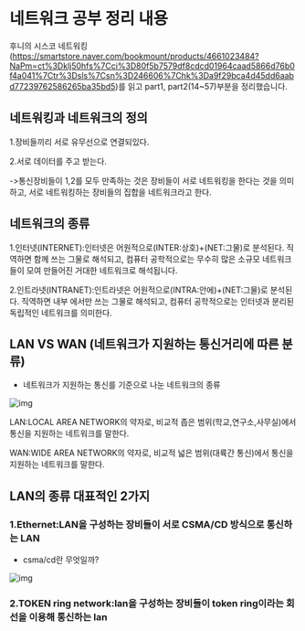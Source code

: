 
# 네트워크 공부 정리 내용 

후니의 시스코 네트워킹(https://smartstore.naver.com/bookmount/products/4661023484?NaPm=ct%3Dklj50hfs%7Cci%3D80f5b7579df8cdcd01964caad5866d76b0f4a041%7Ctr%3Dsls%7Csn%3D246606%7Chk%3Da9f29bca4d45dd6aabd77239762586265ba35bd5)를 읽고 part1, part2(14~57)부분을 정리했습니다.

## 네트워킹과 네트워크의 정의

1.장비들끼리 서로 유무선으로 연결되있다.

2.서로 데이터를 주고 받는다.

->통신장비들이 1,2를 모두 만족하는 것은 장비들이 서로 네트워킹을 한다는 것을 의미하고, 서로 네트워킹하는 장비들의 집합을 네트워크라고 한다.

## 네트워크의 종류

1.인터넷(INTERNET):인터넷은 어원적으로(INTER:상호)+(NET:그물)로 분석된다. 직역하면 함께 쓰는 그물로 해석되고, 컴퓨터 공학적으로는 무수히 많은 소규모 네트워크들이 모여 만들어진 거대한 네트워크로 해석됩니다.

2.인트라넷(INTRANET):인트라넷은 어원적으로(INTRA:안에)+(NET:그물)로 분석된다. 직역하면 내부 에서만 쓰는 그물로 해석되고, 컴퓨터 공학적으로는 인터넷과 분리된 독립적인 네트워크를 의미한다.

## LAN VS WAN (네트워크가 지원하는 통신거리에 따른 분류)

- 네트워크가 지원하는 통신를 기준으로 나눈 네트워크의 종류

![img](https://upload.wikimedia.org/wikipedia/commons/thumb/6/6e/Data_Networks_classification_by_spatial_scope.svg/375px-Data_Networks_classification_by_spatial_scope.svg.png)

LAN:LOCAL AREA NETWORK의 약자로, 비교적 좁은 범위(학교,연구소,사무실)에서 통신을 지원하는 네트워크를 말한다.

WAN:WIDE AREA NETWORK의 약자로, 비교적 넓은 범위(대륙간 통신)에서 통신을 지원하는 네트워크를 말한다.

## LAN의 종류 대표적인 2가지

### 1.Ethernet:LAN을 구성하는 장비들이 서로 CSMA/CD 방식으로 통신하는 LAN

- csma/cd란 무엇일까?

![img](https://upload.wikimedia.org/wikipedia/commons/thumb/3/37/CSMACD-Algorithm.svg/660px-CSMACD-Algorithm.svg.png)


### 2.TOKEN ring network:lan을 구성하는 장비들이 token ring이라는 회선을 이용해 통신하는 lan












